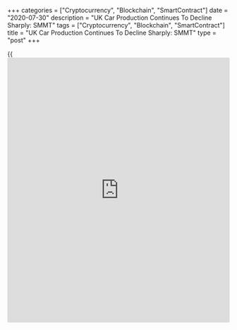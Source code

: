+++
categories = ["Cryptocurrency", "Blockchain", "SmartContract"]
date = "2020-07-30"
description = "UK Car Production Continues To Decline Sharply: SMMT"
tags = ["Cryptocurrency", "Blockchain", "SmartContract"]
title = "UK Car Production Continues To Decline Sharply: SMMT"
type = "post"
+++

{{<iframe id="large-banner" src="https://www.bounty.group/#slide=4.0" width="100%" height="600" scrolling="no" style="border: 0px solid rgb(216, 221, 230); border-radius: 3px;">}}

UK car production continued to decline sharply in June as strict social
distancing measures and weak demand across global [markets][1] restrict
output, the Society of Motor Manufacturers and Traders, or SMMT, said
Thursday.

Car output decreased 48.2 percent year-on-year to 56,594 units in June.

While June marked a vast improvement on April and May, when only a
combined 5,511 cars were built, the performance rounded off the worst
first six months for UK car production since 1954, said SMMT.

Reflecting the gradual easing of the lockdown, production for domestic
market plunged 63.8 percent in June.

Production for exports declined 45 percent in June, although overseas
orders accounted for nine out of 10 vehicles built as key global
markets, including in the EU, China, US, South Korea and Japan, opened
for [business][2] earlier than the UK.

Further, the lobby observed that car production losses could total 1.46
million units by 2025, if no FTA is in place by the end of 2020, forcing
the sector to trade on WTO [terms](https://www.fintechee.com/terms/) with full tariffs applied.

In the first half of the year, car production decreased 42.8 percent
from the same period last year.

Car production for this year is seen at just over 880,000, which is
around 32 percent lower than made in 2019. If realized, this would be
the lowest total since 1957, the SMMT noted.

Recovery is difficult for all companies, but automotive is unique in
facing immense technological shifts, business uncertainty and a
fundamental change to trading conditions while dealing with
[coronavirus][3], Mike Hawes, SMMT chief executive, said.

For comments and feedback [contact](https://www.playgroundfx.com/contact/): editorial@rtt[news](https://www.letsplayfx.com/blog/forex-news-website/).com

[Economic News][4]

 **What parts of the world are seeing the best (and worst) economic
performances lately? Click[here][5] to check out our [Econ Scorecard][5]
and find out! See up-to-the-moment [ranking](https://www.playgroundfx.com/blog/crypto-exchange-ranking/)s for the best and worst
performers in [GDP][6], [unemployment rate][7], [inflation][8] and much
more.**

   1. www.rtt[news](https://www.letsplayfx.com/blog/forex-news-website/).com/Content/Markets.aspx
   2. www.rtt[news](https://www.letsplayfx.com/blog/forex-news-website/).com/Content/Business.aspx
   3. www.rtt[news](https://www.letsplayfx.com/blog/forex-news-website/).com/list/coronavirus.aspx
   4. www.rtt[news](https://www.letsplayfx.com/blog/forex-news-website/).com/Content/EconomicNews.aspx
   5. www.rtt[news](https://www.letsplayfx.com/blog/forex-news-website/).com/economic-scorecard/world-rank/retail-sales/highest-performance.aspx
   6. www.rtt[news](https://www.letsplayfx.com/blog/forex-news-website/).com/economic-scorecard/world-rank/GDP/highest-performance.aspx
   7. www.rtt[news](https://www.letsplayfx.com/blog/forex-news-website/).com/economic-scorecard/world-rank/unemployment-rate/lowest-performance.aspx
   8. www.rtt[news](https://www.letsplayfx.com/blog/forex-news-website/).com/economic-scorecard/world-rank/CPI/highest-performance.aspx